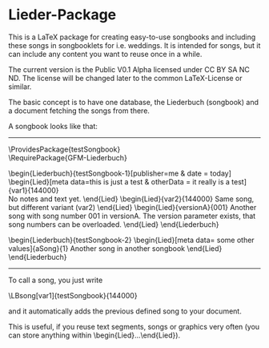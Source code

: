 # Lieder-Package
This is a LaTeX package for creating easy-to-use songbooks and including these songs in songbooklets for i.e. weddings. It is intended for songs, but it can include any content you want to reuse once in a while.

The current version is the Public V0.1 Alpha licensed under CC BY SA NC ND. The license will be changed later to the common LaTeX-License or similar.

The basic concept is to have one database, the Liederbuch (songbook) and a document fetching the songs from there.

A songbook looks like that:
________
\ProvidesPackage{testSongbook}  
\RequirePackage{GFM-Liederbuch}  
  
\begin{Liederbuch}{testSongbook-1}[publisher=me & date = today]  
\begin{Lied}[meta data=this is just a test & otherData = it really is a test]{var1}{144000}  
   No notes and text yet.
\end{Lied}
\begin{Lied}{var2}{144000}
   Same song, but different variant (var2)
\end{Lied}
\begin{Lied}{versionA}{001}
   Another song with song number 001 in versionA. The version parameter exists, that song numbers can be overloaded.
\end{Lied}
\end{Liederbuch}

\begin{Liederbuch}{testSongbook-2}
\begin{Lied}[meta data= some other values]{aSong}{1}
   Another song in another songbook
\end{Lied}
\end{Liederbuch}
________

To call a song, you just write

\LBsong[var1]{testSongbook}{144000}

and it automatically adds the previous defined song to your document.


This is useful, if you reuse text segments, songs or graphics very often (you can store anything within \begin{Lied}...\end{Lied}).

